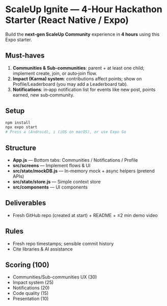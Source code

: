# ScaleUp Ignite — 4-Hour Hackathon Starter (React Native / Expo)

Build the **next‑gen ScaleUp Community** experience in **4 hours** using this Expo starter.

## Must‑haves
1. **Communities & Sub‑communities**: parent + at least one child; implement create, join, or auto‑join flow.
2. **Impact (Karma) system**: contributions affect points; show on Profile/Leaderboard (you may add a Leaderboard tab).
3. **Notifications**: in‑app notification list for events like new post, points earned, new sub‑community.

## Setup
```bash
npm install
npx expo start
# Press a (Android), i (iOS on macOS), or use Expo Go
```

## Structure
- **App.js** — Bottom tabs: Communities / Notifications / Profile
- **src/screens** — Implement flows & UI
- **src/state/mockDB.js** — In-memory mock + async helpers (pretend APIs)
- **src/state/store.js** — Simple context store
- **src/components** — UI components

## Deliverables
- Fresh GitHub repo (created at start) + README + ≤2 min demo video

## Rules
- Fresh repo timestamps; sensible commit history
- Cite libraries & AI assistance

## Scoring (100)
- Communities/Sub-communities UX (30)
- Impact system (25)
- Notifications (20)
- Code quality (15)
- Presentation (10)
